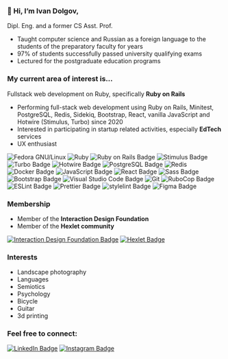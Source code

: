 ### 👋 Hi, I’m Ivan Dolgov,
Dipl. Eng. and a former CS Asst. Prof.

- Taught computer science and Russian as a foreign language to the students of the preparatory faculty for years
- 97% of students successfully passed university qualifying exams
- Lectured for the postgraduate education programs

### My current area of interest is...
Fullstack web development on Ruby, specifically **Ruby on Rails**

- Performing full-stack web development using Ruby on Rails, Minitest, PostgreSQL, Redis, Sidekiq, Bootstrap, React, vanilla JavaScript and Hotwire (Stimulus, Turbo) since 2020
- Interested in participating in startup related activities, especially **EdTech** services
- UX enthusiast

![Fedora GNU/Linux](https://img.shields.io/badge/Fedora-294172?style=for-the-badge&logo=fedora&logoColor=white)
![Ruby](https://img.shields.io/badge/Ruby-CC342D?style=for-the-badge&logo=ruby&logoColor=white)
![Ruby on Rails Badge](https://img.shields.io/badge/Ruby%20on%20Rails-C00?logo=rubyonrails&logoColor=fff&style=for-the-badge)
![Stimulus Badge](https://img.shields.io/badge/Stimulus-77E8B9?logo=stimulus&logoColor=000&style=for-the-badge)
![Turbo Badge](https://img.shields.io/badge/Turbo-5CD8E5?logo=turbo&logoColor=000&style=for-the-badge)
![Hotwire Badge](https://img.shields.io/badge/Hotwire-FFE801?logo=hotwire&logoColor=000&style=for-the-badge)
![PostgreSQL Badge](https://img.shields.io/badge/PostgreSQL-4169E1?logo=postgresql&logoColor=fff&style=for-the-badge)
![Redis](https://img.shields.io/badge/redis-%23DD0031.svg?&style=for-the-badge&logo=redis&logoColor=white)
![Docker Badge](https://img.shields.io/badge/Docker-2496ED?logo=docker&logoColor=fff&style=for-the-badge)
![JavaScript Badge](https://img.shields.io/badge/JavaScript-F7DF1E?logo=javascript&logoColor=000&style=for-the-badge)
![React Badge](https://img.shields.io/badge/React-61DAFB?logo=react&logoColor=000&style=for-the-badge)
![Sass Badge](https://img.shields.io/badge/Sass-C69?logo=sass&logoColor=fff&style=for-the-badge)
![Bootstrap Badge](https://img.shields.io/badge/Bootstrap-7952B3?logo=bootstrap&logoColor=fff&style=for-the-badge)
![Visual Studio Code Badge](https://img.shields.io/badge/Visual%20Studio%20Code-007ACC?logo=visualstudiocode&logoColor=fff&style=for-the-badge)
![Git](https://img.shields.io/badge/Git-F05032?style=for-the-badge&logo=git&logoColor=white)
![RuboCop Badge](https://img.shields.io/badge/RuboCop-000?logo=rubocop&logoColor=fff&style=for-the-badge)
![ESLint Badge](https://img.shields.io/badge/ESLint-4B32C3?logo=eslint&logoColor=fff&style=for-the-badge)
![Prettier Badge](https://img.shields.io/badge/Prettier-F7B93E?logo=prettier&logoColor=fff&style=for-the-badge)
![stylelint Badge](https://img.shields.io/badge/stylelint-263238?logo=stylelint&logoColor=fff&style=for-the-badge)
![Figma Badge](https://img.shields.io/badge/Figma-F24E1E?logo=figma&logoColor=fff&style=for-the-badge)

### Membership
- Member of the **Interaction Design Foundation**
- Member of the **Hexlet community**

[![Interaction Design Foundation Badge](https://img.shields.io/badge/Interaction%20Design%20Foundation-2B2B2B?logo=interactiondesignfoundation&logoColor=fff&style=for-the-badge)](https://www.interaction-design.org/members/ivan-dolgov/certificate/membership/mc_S2HtgzB0M)
[![Hexlet Badge](https://img.shields.io/badge/Hexlet-116EF5?logo=hexlet&logoColor=fff&style=for-the-badge)](https://ru.hexlet.io/u/johanla0)

### Interests
- Landscape photography
- Languages
- Semiotics
- Psychology
- Bicycle
- Guitar
- 3d printing

### Feel free to connect:
[![LinkedIn Badge](https://img.shields.io/badge/LinkedIn-0A66C2?logo=linkedin&logoColor=fff&style=for-the-badge)](https://www.linkedin.com/in/ivandolgov1/)
[![Instagram Badge](https://img.shields.io/badge/Instagram-E4405F?logo=instagram&logoColor=fff&style=for-the-badge)](https://instagram.com/johanla0)
